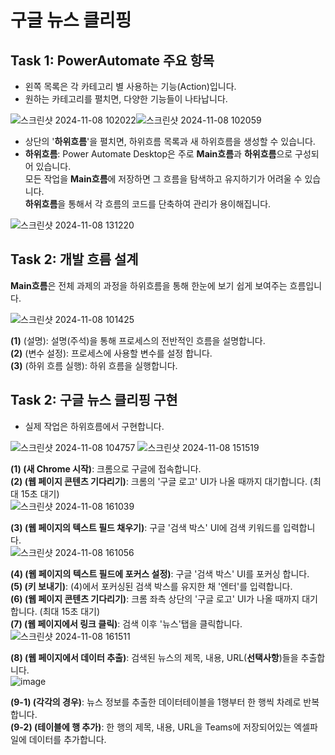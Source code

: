 # 구글 뉴스 클리핑

## Task 1: PowerAutomate 주요 항목

- 왼쪽 목록은 각 카테고리 별 사용하는 기능(Action)입니다.
- 원하는 카테고리를 펼치면, 다양한 기능들이 나타납니다.

![스크린샷 2024-11-08 102022](https://github.com/user-attachments/assets/85f81b55-6fe8-40b1-8c25-ef2451ae3183)![스크린샷 2024-11-08 102059](https://github.com/user-attachments/assets/d9e909ad-93fa-4878-afc3-10ae1ebc290f)

- 상단의 '**하위흐름**'을 펼치면, 하위흐름 목록과 새 하위흐름을 생성할 수 있습니다.
- **하위흐름**: Power Automate Desktop은 주로 **Main흐름**과 **하위흐름**으로 구성되어 있습니다.
  <br>모든 작업을 **Main흐름**에 저장하면 그 흐름을 탐색하고 유지하기가 어려울 수 있습니다.
  <br>**하위흐름**을 통해서 각 흐름의 코드를 단축하여 관리가 용이해집니다.

![스크린샷 2024-11-08 131220](https://github.com/user-attachments/assets/b5543417-1310-42c9-8810-4ac0e51b2778)

## Task 2: 개발 흐름 설계

**Main흐름**은 전체 과제의 과정을 하위흐름을 통해 한눈에 보기 쉽게 보여주는 흐름입니다.

![스크린샷 2024-11-08 101425](https://github.com/user-attachments/assets/f3003a6c-32c1-4c47-8732-f167bf6e6215)

**(1)** (설명): 설명(주석)을 통해 프로세스의 전반적인 흐름을 설명합니다.<br>
**(2)** (변수 설정): 프로세스에 사용할 변수를 설정 합니다.<br>
**(3)** (하위 흐름 실행): 하위 흐름을 실행합니다. 

## Task 2: 구글 뉴스 클리핑 구현

- 실제 작업은 하위흐름에서 구현합니다.

![스크린샷 2024-11-08 104757](https://github.com/user-attachments/assets/0669f597-0fd8-4478-8b59-2a33afc4f2bf)
![스크린샷 2024-11-08 151519](https://github.com/user-attachments/assets/398e42db-bf7c-4d73-abc7-f745ac1cf5db)

**(1) (새 Chrome 시작)**: 크롬으로 구글에 접속합니다.<br>
**(2) (웹 페이지 콘텐츠 기다리기)**: 크롬의 '구글 로고' UI가 나올 때까지 대기합니다. (최대 15초 대기)<br>
![스크린샷 2024-11-08 161039](https://github.com/user-attachments/assets/6d9c3554-cd3a-4080-9764-a78fd05cc231)

**(3) (웹 페이지의 텍스트 필드 채우기)**: 구글 '검색 박스' UI에 검색 키워드를 입력합니다.<br>
![스크린샷 2024-11-08 161056](https://github.com/user-attachments/assets/167f776e-e2c9-47b3-bd55-8b0a3820fbd3)

**(4) (웹 페이지의 텍스트 필드에 포커스 설정)**: 구글 '검색 박스' UI를 포커싱 합니다.<br>
**(5) (키 보내기)**: (4)에서 포커싱된 검색 박스를 유지한 채 '엔터'를 입력합니다.<br>
**(6) (웹 페이지 콘텐츠 기다리기)**: 크롬 좌측 상단의 '구글 로고' UI가 나올 때까지 대기합니다. (최대 15초 대기)<br>
**(7) (웹 페이지에서 링크 클릭)**: 검색 이후 '뉴스'탭을 클릭합니다.<br>
![스크린샷 2024-11-08 161511](https://github.com/user-attachments/assets/24ee0758-8537-4427-8ac6-76f36625ec94)

**(8) (웹 페이지에서 데이터 추출)**: 검색된 뉴스의 제목, 내용, URL(**선택사항**)들을 추출합니다.<br>
![image](https://github.com/user-attachments/assets/78714df9-1051-4010-8830-457fc692562d)

**(9-1) (각각의 경우)**: 뉴스 정보를 추출한 데이터테이블을 1행부터 한 행씩 차례로 반복합니다.<br>
**(9-2) (테이블에 행 추가)**: 한 행의 제목, 내용, URL을 Teams에 저장되어있는 엑셀파일에 데이터를 추가합니다.
